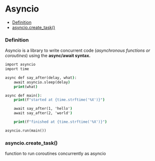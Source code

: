 # Asyncio


- [Definition](#definition)
- [asyncio.create_task()](#asyncio.create_task())

### Definition

Asyncio is a library to write concurrent code (_asynchronous functions or coroutines_) using the **async/await syntax.**

```cmd
import asyncio
import time

async def say_after(delay, what):
    await asyncio.sleep(delay)
    print(what)

async def main():
    print(f"started at {time.strftime('%X')}")

    await say_after(1, 'hello')
    await say_after(2, 'world')

    print(f"finished at {time.strftime('%X')}")

asyncio.run(main())
```

### asyncio.create_task() 

function to run coroutines concurrently as asyncio  
